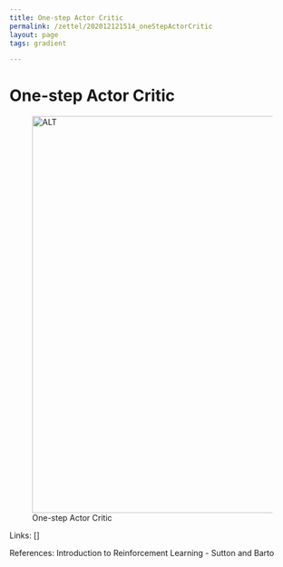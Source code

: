 ```yaml
---
title: One-step Actor Critic
permalink: /zettel/202012121514_oneStepActorCritic
layout: page
tags: gradient

---
```

# One-step Actor Critic

<figure>
  <img src="/zettel/Images/ReinforcementLearning/OneStepActorCriticPi.png"
     alt="ALT"
     class="centerImage"
     style="width: 700px;" />
  <figcaption> One-step Actor Critic </figcaption>     
</figure>

Links: []

References: Introduction to Reinforcement Learning - Sutton and Barto

